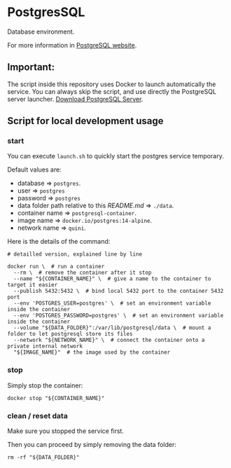 # PostgresSQL
Database environment.

For more information in [PostgreSQL website](https://www.postgresql.org).

## Important:
The script inside this repository uses Docker to launch automatically the service. You can always skip the script, and use directly the PostgreSQL server launcher. [Download PostgreSQL Server](https://www.postgresql.org/download/).

## Script for local development usage

### start

You can execute `launch.sh` to quickly start the postgres service temporary.

Default values are:
  - database => `postgres`.
  - user => `postgres`
  - password => `postgres`
  - data folder path relative to this _README.md_ => `./data`.
  - container name => `postgresql-container`.
  - image name => `docker.io/postgres:14-alpine`.
  - network name => `quini`.

Here is the details of the command:

```shell
# detailled version, explained line by line

docker run \  # run a container
  --rm \  # remove the container after it stop
  --name "${CONTAINER_NAME}" \  # give a name to the container to target it easier
  --publish 5432:5432 \  # bind local 5432 port to the container 5432 port
  --env 'POSTGRES_USER=postgres' \  # set an environment variable inside the container
  --env 'POSTGRES_PASSWORD=postgres' \  # set an environment variable inside the container
  --volume "${DATA_FOLDER}":/var/lib/postgresql/data \  # mount a folder to let postgresql store its files
  --network "${NETWORK_NAME}" \  # connect the container onto a private internal network
  "${IMAGE_NAME}"  # the image used by the container
```

### stop

Simply stop the container:

```shell
docker stop "${CONTAINER_NAME}"
```

### clean / reset data

Make sure you stopped the service first.

Then you can proceed by simply removing the data folder:

```shell
rm -rf "${DATA_FOLDER}"
```

